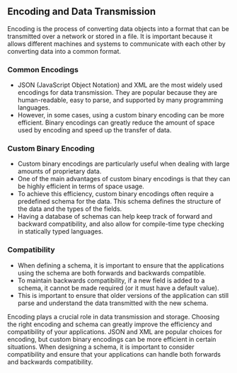 ## Encoding and Data Transmission

Encoding is the process of converting data objects into a format that can be transmitted over a network or stored in a file. It is important because it allows different machines and systems to communicate with each other by converting data into a common format.

### Common Encodings

* JSON (JavaScript Object Notation) and XML are the most widely used encodings for data transmission. They are popular because they are human-readable, easy to parse, and supported by many programming languages.
* However, in some cases, using a custom binary encoding can be more efficient. Binary encodings can greatly reduce the amount of space used by encoding and speed up the transfer of data.

### Custom Binary Encoding

* Custom binary encodings are particularly useful when dealing with large amounts of proprietary data.
* One of the main advantages of custom binary encodings is that they can be highly efficient in terms of space usage.
* To achieve this efficiency, custom binary encodings often require a predefined schema for the data. This schema defines the structure of the data and the types of the fields.
* Having a database of schemas can help keep track of forward and backward compatibility, and also allow for compile-time type checking in statically typed languages.

### Compatibility

* When defining a schema, it is important to ensure that the applications using the schema are both forwards and backwards compatible.
* To maintain backwards compatibility, if a new field is added to a schema, it cannot be made required (or it must have a default value).
* This is important to ensure that older versions of the application can still parse and understand the data transmitted with the new schema.

Encoding plays a crucial role in data transmission and storage. Choosing the right encoding and schema can greatly improve the efficiency and compatibility of your applications. JSON and XML are popular choices for encoding, but custom binary encodings can be more efficient in certain situations. When designing a schema, it is important to consider compatibility and ensure that your applications can handle both forwards and backwards compatibility.

